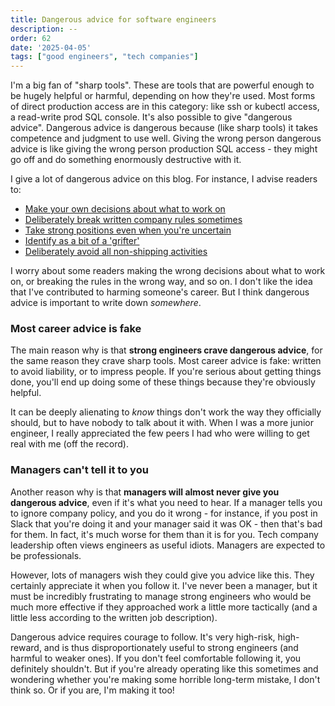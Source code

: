 ```yaml
---
title: Dangerous advice for software engineers
description: --
order: 62
date: '2025-04-05'
tags: ["good engineers", "tech companies"]
---
```


I'm a big fan of "sharp tools". These are tools that are powerful enough to be hugely helpful or harmful, depending on how they're used. Most forms of direct production access are in this category: like ssh or kubectl access, a read-write prod SQL console. It's also possible to give "dangerous advice". Dangerous advice is dangerous because (like sharp tools) it takes competence and judgment to use well. Giving the wrong person dangerous advice is like giving the wrong person production SQL access - they might go off and do something enormously destructive with it.

I give a lot of dangerous advice on this blog. For instance, I advise readers to:

- [Make your own decisions about what to work on](/what-is-important)
- [Deliberately break written company rules sometimes](/breaking-rules)
- [Take strong positions even when you're uncertain](/taking-a-position)
- [Identify as a bit of a 'grifter'](/programmer-archetypes)
- [Deliberately avoid all non-shipping activities](/how-to-ship)

I worry about some readers making the wrong decisions about what to work on, or breaking the rules in the wrong way, and so on. I don't like the idea that I've contributed to harming someone's career. But I think dangerous advice is important to write down _somewhere_. 

### Most career advice is fake

The main reason why is that **strong engineers crave dangerous advice**, for the same reason they crave sharp tools. Most career advice is fake: written to avoid liability, or to impress people. If you're serious about getting things done, you'll end up doing some of these things because they're obviously helpful.

It can be deeply alienating to _know_ things don't work the way they officially should, but to have nobody to talk about it with. When I was a more junior engineer, I really appreciated the few peers I had who were willing to get real with me (off the record).

### Managers can't tell it to you

Another reason why is that **managers will almost never give you dangerous advice**, even if it's what you need to hear. If a manager tells you to ignore company policy, and you do it wrong - for instance, if you post in Slack that you're doing it and your manager said it was OK - then that's bad for them. In fact, it's much worse for them than it is for you. Tech company leadership often views engineers as useful idiots. Managers are expected to be professionals.

However, lots of managers wish they could give you advice like this. They certainly appreciate it when you follow it. I've never been a manager, but it must be incredibly frustrating to manage strong engineers who would be much more effective if they approached work a little more tactically (and a little less according to the written job description).

Dangerous advice requires courage to follow. It's very high-risk, high-reward, and is thus disproportionately useful to strong engineers (and harmful to weaker ones). If you don't feel comfortable following it, you definitely shouldn't. But if you're already operating like this sometimes and wondering whether you're making some horrible long-term mistake, I don't think so. Or if you are, I'm making it too!